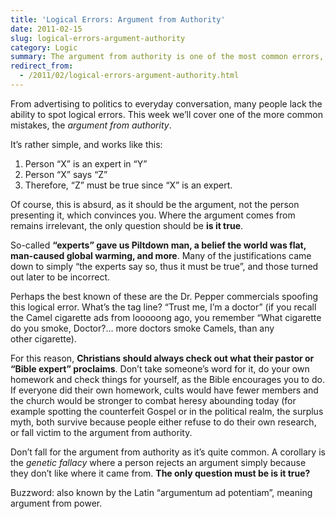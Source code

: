 ```yaml
---
title: 'Logical Errors: Argument from Authority'
date: 2011-02-15
slug: logical-errors-argument-authority
category: Logic
summary: The argument from authority is one of the most common errors, usually said like most doctors agree... Learn to spot (and avoid) this error.
redirect_from:
  - /2011/02/logical-errors-argument-authority.html
---
```




From advertising to politics to everyday conversation, many people lack
the ability to spot logical errors. This week we’ll cover one of the
more common mistakes, the *argument from authority*.

It’s rather simple, and works like this:

1.  Person “X” is an expert in “Y”
2.  Person “X” says “Z”
3.  Therefore, “Z” must be true since “X” is an expert.

Of course, this is absurd, as it should be the argument, not the person
presenting it, which convinces you. Where the argument comes from
remains irrelevant, the only question should be **is it true**.

So-called **“experts” gave us Piltdown man, a belief the world was flat,
man-caused global warming, and more**. Many of the justifications came
down to simply “the experts say so, thus it must be true”, and those
turned out later to be incorrect.

Perhaps the best known of these are the Dr. Pepper commercials spoofing
this logical error. What’s the tag line? “Trust me, I’m a doctor” (if
you recall the Camel cigarette ads from looooong ago, you remember “What
cigarette do you smoke, Doctor?… more doctors smoke Camels, than any
other cigarette).

For this reason, **Christians should always check out what their pastor
or “Bible expert” proclaims**. Don’t take someone’s word for it, do your
own homework and check things for yourself, as the Bible encourages you
to do. If everyone did their own homework, cults would have fewer
members and the church would be stronger to combat heresy abounding
today (for example spotting the counterfeit Gospel
or in the political realm, the surplus myth,
both survive because people either refuse to do their own research, or
fall victim to the argument from authority.

Don’t fall for the argument from authority as it’s quite common. A
corollary is the *genetic fallacy* where a person rejects an argument
simply because they don’t like where it came from. **The only question
must be is it true?**

Buzzword: also known by the Latin “argumentum ad potentiam”, meaning
argument from power.

